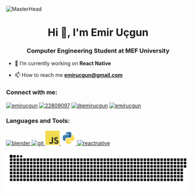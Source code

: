 ![MasterHead](https://media4.giphy.com/media/VFVplUtUsqzejhRON0/giphy.gif?cid=ecf05e474lhxv4wgqbcowsr7nav1g65qz00wzc95t6vbuln6&ep=v1_gifs_search&rid=giphy.gif&ct=g)


<h1 align="center">Hi 👋, I'm Emir Uçgun</h1>
<h3 align="center">Computer Engineering Student at MEF University</h3>

- 🔭 I’m currently working on **React Native**

- 📫 How to reach me **emirucgun@gmail.com**


<h3 align="left">Connect with me:</h3>
<p align="left">
<a href="https://linkedin.com/in/emir-ucgun" target="blank"><img align="center" src="https://raw.githubusercontent.com/rahuldkjain/github-profile-readme-generator/master/src/images/icons/Social/linked-in-alt.svg" alt="emirucgun" height="30" width="40" /></a>
<a href="https://stackoverflow.com/users/22809097" target="blank"><img align="center" src="https://raw.githubusercontent.com/rahuldkjain/github-profile-readme-generator/master/src/images/icons/Social/stack-overflow.svg" alt="22809097" height="30" width="40" /></a>
<a href="https://medium.com/@emirucgun" target="blank"><img align="center" src="https://raw.githubusercontent.com/rahuldkjain/github-profile-readme-generator/master/src/images/icons/Social/medium.svg" alt="@emirucgun" height="30" width="40" /></a>
<a href="https://www.hackerrank.com/emirucgun" target="blank"><img align="center" src="https://raw.githubusercontent.com/rahuldkjain/github-profile-readme-generator/master/src/images/icons/Social/hackerrank.svg" alt="emirucgun" height="30" width="40" /></a>
</p>

<h3 align="left">Languages and Tools:</h3>
<p align="left"> <a href="https://www.blender.org/" target="_blank" rel="noreferrer"> <img src="https://download.blender.org/branding/community/blender_community_badge_white.svg" alt="blender" width="40" height="40"/> </a> <a href="https://git-scm.com/" target="_blank" rel="noreferrer"> <img src="https://www.vectorlogo.zone/logos/git-scm/git-scm-icon.svg" alt="git" width="40" height="40"/> </a> <a href="https://developer.mozilla.org/en-US/docs/Web/JavaScript" target="_blank" rel="noreferrer"> <img src="https://raw.githubusercontent.com/devicons/devicon/master/icons/javascript/javascript-original.svg" alt="javascript" width="40" height="40"/> </a> <a href="https://www.python.org" target="_blank" rel="noreferrer"> <img src="https://raw.githubusercontent.com/devicons/devicon/master/icons/python/python-original.svg" alt="python" width="40" height="40"/> </a> <a href="https://reactnative.dev/" target="_blank" rel="noreferrer"> <img src="https://reactnative.dev/img/header_logo.svg" alt="reactnative" width="40" height="40"/> </a> </p>


<picture>
  <source media="(prefers-color-scheme: dark)" srcset="https://raw.githubusercontent.com/Emirucgun/Emirucgun/output/github-contribution-grid-snake-dark.svg">
  <source media="(prefers-color-scheme: light)" srcset="https://raw.githubusercontent.com/Emirucgun/Emirucgun/output/github-contribution-grid-snake.svg">
  <img alt="github contribution grid snake animation" src="https://raw.githubusercontent.com/Emirucgun/Emirucgun/output/github-contribution-grid-snake.svg">
</picture>
